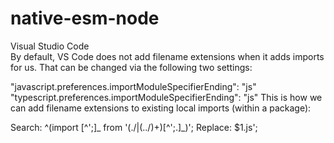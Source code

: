 # native-esm-node

Visual Studio Code  
By default, VS Code does not add filename extensions when it adds imports for us. That can be changed via the following two settings:

"javascript.preferences.importModuleSpecifierEnding": "js"
"typescript.preferences.importModuleSpecifierEnding": "js"
This is how we can add filename extensions to existing local imports (within a package):

Search: ^(import [^';]_ from '(\./|(\.\./)+)[^';.]_)';
Replace: $1.js';
